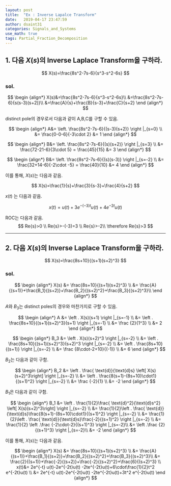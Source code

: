 ```yaml
---
layout: post
title:  "Ex : Inverse Lapalce Transform"
date:   2019-04-17 23:47:59
author: dsaint31
categories: Signals_and_Systems
use_math: true
tags: Partial_Fraction_Decomposition
---
```



## 1. 다음 $X(s)$의 Inverse Laplace Transform을 구하라.

$$
X(s)=\frac{8s^2-7s-6}{s^3-s^2-6s}
$$

### sol.

$$
\begin {align*}
X(s)&=\frac{8s^2-7s-6}{s^3-s^2-6s}\\
&=\frac{8s^2-7s-6}{s(s-3)(s+2)}\\
&=\frac{A}{s}+\frac{B}{s-3}+\frac{C}{s+2}
\end {align*}
$$

distinct pole의 경우로서 다음과 같이 A,B,C를 구할 수 있음.

$$
\begin {align*}
A&= \left. \frac{8s^2-7s-6}{(s-3)(s+2)} \right |_{s=0} \\
&= \frac{0-0-6}{-3\cdot 2}
&= 1
\end {align*}
$$

$$
\begin {align*}
B&= \left. \frac{8s^2-7s-6}{(s)(s+2)} \right |_{s=3} \\
&= \frac{72-21-6}{3\cdot 5} = \frac{45}{15}
&= 3
\end {align*}
$$

$$
\begin {align*}
B&= \left. \frac{8s^2-7s-6}{(s)(s-3)} \right |_{s=-2} \\
&= \frac{32+14-6}{-2\cdot -5} = \frac{40}{10}
&= 4
\end {align*}
$$

이를 통해, $X(s)$는 다음과 같음.

$$
X(s)=\frac{1}{s}+\frac{3}{s-3}+\frac{4}{s+2}
$$

$x(t)$ 는 다음과 같음.

$$
x(t) = u(t) + 3e^{-(-3)t}u(t) + 4e^{-2t}u(t)
$$

ROC는 다음과 같음.
$$
Re{s}>0 \\
Re{s}>-(-3)=3 \\
Re{s}>-2\\
\therefore Re{s}>3
$$

----

## 2. 다음 $X(s)$의 Inverse Laplace Transform을 구하라.

$$
X(s)=\frac{8s+10}{(s+1)(s+2)^3} 
$$

### sol.

$$
\begin {align*}
X(s) &= \frac{8s+10}{(s+1)(s+2)^3} \\
&= \frac{A}{(s+1)}+\frac{B_1}{(s+2)}+\frac{B_2}{(s+2)^2}+\frac{B_3}{(s+2)^3}\\
\end {align*}
$$

$A$와  $B_3$는 distinct poles의 경우와 마찬가지로 구할 수 있음.

$$
\begin {align*}
A &=  \left . X(s)(s+1) \right |_{s=-1} \\
&= \left . \frac{8s+10}{(s+1)(s+2)^3}(s+1) \right |_{s=-1} \\
&= \frac {2}{1^3} \\
&= 2
\end {align*}
$$

$$
\begin {align*}
B_3 &=  \left . X(s)(s+2)^3 \right |_{s=-2} \\
&=  \left . \frac{8s+10}{(s+1)(s+2)^3}(s+2)^3 \right |_{s=-2} \\
&=  \left . \frac{8s+10}{(s+1)} \right |_{s=-2} \\
&= \frac {8\cdot-2+10}{(-1)} \\
&= 6
\end {align*}
$$

$B_2$는 다음과 같이 구함.

$$
\begin {align*}
B_2 &=  \left . \frac{ \text{d}}{\text{d}s} \left[ X(s)(s+2)^3\right] \right |_{s=-2} \\
&=  \left . \frac{8(s+1)-(8s+10)\cdot1}{(s+1)^2} \right |_{s=-2} \\
&= \frac {-2}{1} \\
&= -2
\end {align*}
$$

$B_1$은 다음과 같이 구함.

$$
\begin {align*}
B_1 &=  \left . \frac{1}{2}\frac{ \text{d}^2}{\text{d}s^2} \left[ X(s)(s+2)^3\right] \right |_{s=-2} \\
&=  \frac{1}{2}\left . \frac{ \text{d}}{\text{d}s}\frac{8(s+1)-(8s+10)\cdot1}{(s+1)^2} \right |_{s=-2} \\
&=  \frac{1}{2}\left . \frac{ \text{d}}{\text{d}s}\frac{-2}{(s+1)^2} \right |_{s=-2} \\
&= \frac{1}{2} \left .\frac {-2\cdot-2}{(s+1)^3} \right |_{s=-2}\\
&= \left .\frac {2}{(s+1)^3} \right |_{s=-2}\\
&= -2
\end {align*}
$$

이를 통해, $X(s)$는 다음과 같음.

$$
\begin {align*}
X(s) &= \frac{8s+10}{(s+1)(s+2)^3} \\
&= \frac{A}{(s+1)}+\frac{B_1}{(s+2)}+\frac{B_2}{(s+2)^2}+\frac{B_3}{(s+2)^3}\\
&= \frac{2}{(s+1)}+\frac{-2}{(s+2)}+\frac{-2}{(s+2)^2}+\frac{6}{(s+2)^3} \\
x(t)&= 2e^{-t} u(t)-2e^{-2t}u(t) -2te^{-2t}u(t)+6\cdot\frac{1}{2}t^2 e^{-2t}u(t) \\
&= 2e^{-t} u(t)-2e^{-2t}u(t) -2te^{-2t}u(t)+3t^2 e^{-2t}u(t)
\end {align*}
$$
